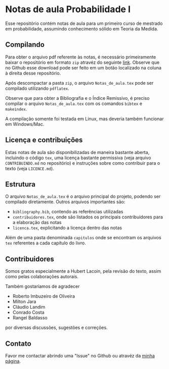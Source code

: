 # Notas de aula Probabilidade I

Esse repositório contém notas de aula para um primeiro curso de mestrado em probabilidade, assumindo conhecimento sólido em Teoria da Medida.

## Compilando

Para obter o arquivo pdf referente às notas, é necessário primeiramente baixar o repositório em formato `zip` atravéz do seguinte [link](https://github.com/gutosurrex/curso_prob/archive/master.zip). Observe que no Github esse download pode ser feito em um botão localizado na coluna à direita desse repositório.

Após descompactar a pasta `zip`, o arquivo `Notas_de_aula.tex` pode ser compilado utilizando `pdflatex`.

Observe que para obter a Bibliografia e o Índice Remissivo, é preciso compilar o arquivo `Notas_de_aula.tex` com os comandos `bibtex` e `makeindex`.

A compilação somente foi testada em Linux, mas deveria também funcionar em Windows/Mac.

## Licença e contribuições

Estas notas de aula são disponibilizadas de maneira bastante aberta, incluindo o código `tex`, uma licença bastante permissiva (veja arquivo `CONTRIBUINDO.md` no repositório) e instruções sobre como contribuir para o texto (veja `LICENCE.md`).

## Estrutura

O arquivo `Notas_de_aula.tex` é o arquivo principal do projeto, podendo ser compilado diretamente. Outros arquivos importantes são:

* `bibliography.bib`, contendo as referências utilizadas
* `contribuidores.tex`, onde são listados os principais contribuidores para a elaboração das notas
* `licenca.tex`, explicitando a licença dentro das notas

Além de uma pasta denominada `capitulos` onde se encontram os arquivos `tex` referentes a cada capítulo do livro.

## Contribuidores

Somos gratos especialmente a Hubert Lacoin, pela revisão do texto, assim como pelas colaborações autorais.

Também gostaríamos de agradecer

* Roberto Imbuzeiro de Oliveira
* Milton Jara
* Cláudio Landim
* Conrado Costa
* Rangel Baldasso

por diversas discussões, sugestões e correções.

## Contato

Favor me contactar abrindo uma "Issue" no Github ou atravéz da [minha página](http://w3.impa.br/~augusto).



